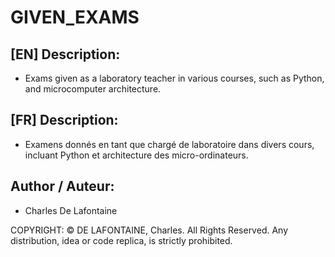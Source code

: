 # GIVEN_EXAMS

## [EN] Description:
- Exams given as a laboratory teacher in various courses, such as Python, and microcomputer architecture.

## [FR] Description:
- Examens donnés en tant que chargé de laboratoire dans divers cours, incluant Python et architecture des micro-ordinateurs.

## Author / Auteur:
- Charles De Lafontaine

COPYRIGHT: 
© DE LAFONTAINE, Charles. All Rights Reserved. Any distribution, idea or code replica, is strictly prohibited.
